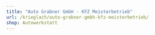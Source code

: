 ```yaml
---
title: "Auto Grabner GmbH - KFZ Meisterbetrieb"
url: /krieglach/auto-grabner-gmbh-kfz-meisterbetrieb/
shop: Autowerkstatt
---
```

